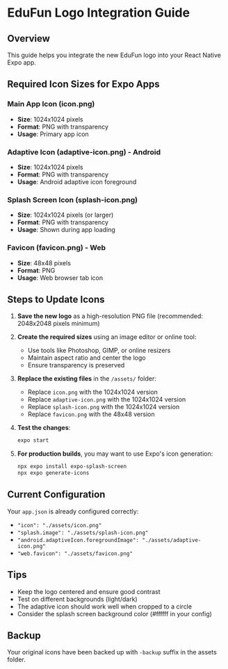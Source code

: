 # EduFun Logo Integration Guide

## Overview
This guide helps you integrate the new EduFun logo into your React Native Expo app.

## Required Icon Sizes for Expo Apps

### Main App Icon (icon.png)
- **Size**: 1024x1024 pixels
- **Format**: PNG with transparency
- **Usage**: Primary app icon

### Adaptive Icon (adaptive-icon.png) - Android
- **Size**: 1024x1024 pixels
- **Format**: PNG with transparency
- **Usage**: Android adaptive icon foreground

### Splash Screen Icon (splash-icon.png)
- **Size**: 1024x1024 pixels (or larger)
- **Format**: PNG with transparency
- **Usage**: Shown during app loading

### Favicon (favicon.png) - Web
- **Size**: 48x48 pixels
- **Format**: PNG
- **Usage**: Web browser tab icon

## Steps to Update Icons

1. **Save the new logo** as a high-resolution PNG file (recommended: 2048x2048 pixels minimum)

2. **Create the required sizes** using an image editor or online tool:
   - Use tools like Photoshop, GIMP, or online resizers
   - Maintain aspect ratio and center the logo
   - Ensure transparency is preserved

3. **Replace the existing files** in the `/assets/` folder:
   - Replace `icon.png` with the 1024x1024 version
   - Replace `adaptive-icon.png` with the 1024x1024 version
   - Replace `splash-icon.png` with the 1024x1024 version
   - Replace `favicon.png` with the 48x48 version

4. **Test the changes**:
   ```bash
   expo start
   ```

5. **For production builds**, you may want to use Expo's icon generation:
   ```bash
   npx expo install expo-splash-screen
   npx expo generate-icons
   ```

## Current Configuration

Your `app.json` is already configured correctly:
- `"icon": "./assets/icon.png"`
- `"splash.image": "./assets/splash-icon.png"`
- `"android.adaptiveIcon.foregroundImage": "./assets/adaptive-icon.png"`
- `"web.favicon": "./assets/favicon.png"`

## Tips

- Keep the logo centered and ensure good contrast
- Test on different backgrounds (light/dark)
- The adaptive icon should work well when cropped to a circle
- Consider the splash screen background color (#ffffff in your config)

## Backup

Your original icons have been backed up with `-backup` suffix in the assets folder.